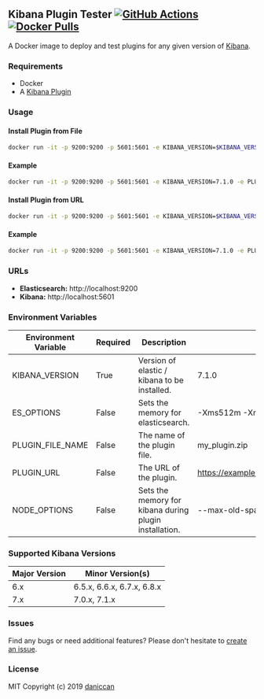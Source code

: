 ## Kibana Plugin Tester [![GitHub Actions](https://github.com/daniccan/kibana-plugin-tester/workflows/Deploy%20to%20DockerHub/badge.svg)](https://github.com/daniccan/kibana-plugin-tester) [![Docker Pulls](https://img.shields.io/docker/pulls/daniccan/kibana-plugin-tester.svg)](https://hub.docker.com/r/daniccan/kibana-plugin-tester)

A Docker image to deploy and test plugins for any given version of [Kibana](https://github.com/elastic/kibana).

### Requirements

- Docker
- A [Kibana Plugin](https://github.com/elastic/kibana/tree/master/packages/kbn-plugin-generator)

### Usage

#### Install Plugin from File

```bash
docker run -it -p 9200:9200 -p 5601:5601 -e KIBANA_VERSION=$KIBANA_VERSION -e PLUGIN_FILE_NAME=$PLUGIN_FILE_NAME -v $KIBANA_PLUGIN_PATH:/kibana-plugin --rm daniccan/kibana-plugin-tester
```

#### Example

```bash
docker run -it -p 9200:9200 -p 5601:5601 -e KIBANA_VERSION=7.1.0 -e PLUGIN_FILE_NAME=my_plugin.zip -v /home/username/my_plugin:/kibana-plugin --rm daniccan/kibana-plugin-tester
```

#### Install Plugin from URL

```bash
docker run -it -p 9200:9200 -p 5601:5601 -e KIBANA_VERSION=$KIBANA_VERSION -e PLUGIN_URL=$PLUGIN_URL --rm daniccan/kibana-plugin-tester
```

#### Example

```bash
docker run -it -p 9200:9200 -p 5601:5601 -e KIBANA_VERSION=7.1.0 -e PLUGIN_URL=https://mydomain.com/kibana_plugins/my_plugin.zip --rm daniccan/kibana-plugin-tester
```

### URLs

- **Elasticsearch:** http://localhost:9200
- **Kibana:** http://localhost:5601

### Environment Variables

| Environment Variable | Required | Description                                             | Example                                           |
|----------------------|----------|---------------------------------------------------------|---------------------------------------------------|
| KIBANA_VERSION       | True     | Version of elastic / kibana to be installed.            | 7.1.0                                             |
| ES_OPTIONS           | False    | Sets the memory for elasticsearch.                      | -Xms512m -Xmx512m                                 |
| PLUGIN_FILE_NAME     | False    | The name of the plugin file.                            | my_plugin.zip                                     |
| PLUGIN_URL           | False    | The URL of the plugin.                                  | https://example.mydomain.com/kibana/my_plugin.zip |
| NODE_OPTIONS         | False    | Sets the memory for kibana during plugin installation.  | --max-old-space-size=2048                         |    

### Supported Kibana Versions

| Major Version        | Minor Version(s)           |
|----------------------|----------------------------|
| 6.x                  | 6.5.x, 6.6.x, 6.7.x, 6.8.x |
| 7.x                  | 7.0.x, 7.1.x               |

### Issues

Find any bugs or need additional features? Please don't hesitate to [create an issue](https://github.com/daniccan/kibana-plugin-tester/issues/new?assignees=&labels=&template=issue.md&title=).

### License

MIT Copyright (c) 2019 [daniccan](https://github.com/daniccan)
